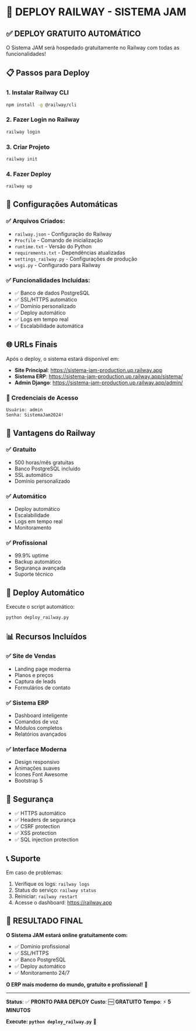 # 🚀 DEPLOY RAILWAY - SISTEMA JAM

## ✅ **DEPLOY GRATUITO AUTOMÁTICO**

O Sistema JAM será hospedado gratuitamente no Railway com todas as funcionalidades!

## 📋 **Passos para Deploy**

### **1. Instalar Railway CLI**
```bash
npm install -g @railway/cli
```

### **2. Fazer Login no Railway**
```bash
railway login
```

### **3. Criar Projeto**
```bash
railway init
```

### **4. Fazer Deploy**
```bash
railway up
```

## 🔧 **Configurações Automáticas**

### **✅ Arquivos Criados:**
- `railway.json` - Configuração do Railway
- `Procfile` - Comando de inicialização
- `runtime.txt` - Versão do Python
- `requirements.txt` - Dependências atualizadas
- `settings_railway.py` - Configurações de produção
- `wsgi.py` - Configurado para Railway

### **✅ Funcionalidades Incluídas:**
- ✅ Banco de dados PostgreSQL
- ✅ SSL/HTTPS automático
- ✅ Domínio personalizado
- ✅ Deploy automático
- ✅ Logs em tempo real
- ✅ Escalabilidade automática

## 🌐 **URLs Finais**

Após o deploy, o sistema estará disponível em:

- **Site Principal**: https://sistema-jam-production.up.railway.app
- **Sistema ERP**: https://sistema-jam-production.up.railway.app/sistema/
- **Admin Django**: https://sistema-jam-production.up.railway.app/admin/

### **🔑 Credenciais de Acesso**
```
Usuário: admin
Senha: SistemaJam2024!
```

## 🎯 **Vantagens do Railway**

### **✅ Gratuito**
- 500 horas/mês gratuitas
- Banco PostgreSQL incluído
- SSL automático
- Domínio personalizado

### **✅ Automático**
- Deploy automático
- Escalabilidade
- Logs em tempo real
- Monitoramento

### **✅ Profissional**
- 99.9% uptime
- Backup automático
- Segurança avançada
- Suporte técnico

## 🚀 **Deploy Automático**

Execute o script automático:
```bash
python deploy_railway.py
```

## 📊 **Recursos Incluídos**

### **✅ Site de Vendas**
- Landing page moderna
- Planos e preços
- Captura de leads
- Formulários de contato

### **✅ Sistema ERP**
- Dashboard inteligente
- Comandos de voz
- Módulos completos
- Relatórios avançados

### **✅ Interface Moderna**
- Design responsivo
- Animações suaves
- Ícones Font Awesome
- Bootstrap 5

## 🔐 **Segurança**

- ✅ HTTPS automático
- ✅ Headers de segurança
- ✅ CSRF protection
- ✅ XSS protection
- ✅ SQL injection protection

## 📞 **Suporte**

Em caso de problemas:
1. Verifique os logs: `railway logs`
2. Status do serviço: `railway status`
3. Reiniciar: `railway restart`
4. Acesse o dashboard: https://railway.app

## 🎉 **RESULTADO FINAL**

**O Sistema JAM estará online gratuitamente com:**
- ✅ Domínio profissional
- ✅ SSL/HTTPS
- ✅ Banco PostgreSQL
- ✅ Deploy automático
- ✅ Monitoramento 24/7

**O ERP mais moderno do mundo, gratuito e profissional!** 🚀

---

**Status**: ✅ **PRONTO PARA DEPLOY**
**Custo**: 🆓 **GRATUITO**
**Tempo**: ⚡ **5 MINUTOS**

**Execute: `python deploy_railway.py`** 🎯 